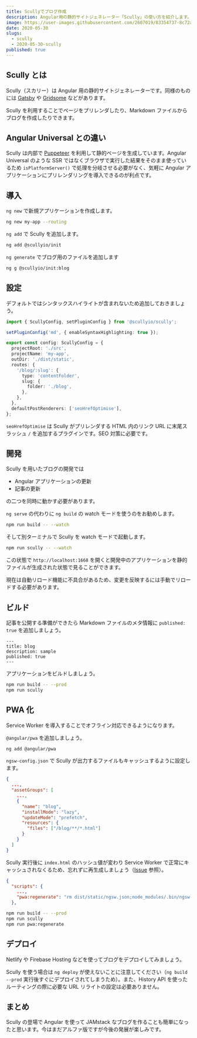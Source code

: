 ```yaml
---
title: Scullyでブログ作成
description: Angular用の静的サイトジェネレーター「Scully」の使い方を紹介します。Scully を利用することでページをプリレンダしたり、Markdownファイルからブログを作成したりできます。
image: https://user-images.githubusercontent.com/2607019/83354737-8c72a680-a395-11ea-9269-6ac310a7181e.png
date: 2020-05-30
slugs:
  - scully
  - 2020-05-30-scully
published: true
---
```


## Scully とは

Scully（スカリー）は Angular 用の静的サイトジェネレーターです。同様のものには [Gatsby](https://www.gatsbyjs.org/) や [Gridsome](https://gridsome.org/) などがあります。

Scully を利用することでページをプリレンダしたり、Markdown ファイルからブログを作成したりできます。

## Angular Universal との違い

Scully は内部で [Puppeteer](https://github.com/puppeteer/puppeteer) を利用して静的ページを生成しています。Angular Universal のような SSR ではなくブラウザで実行した結果をそのまま使っているため `isPlatformServer()` で処理を分岐させる必要がなく、気軽に Angular アプリケーションにプリレンダリングを導入できるのが利点です。

## 導入

`ng new` で新規アプリケーションを作成します。

```bash
ng new my-app --routing
```

`ng add` で Scully を追加します。

```bash
ng add @scullyio/init
```

`ng generate` でブログ用のファイルを追加します

```bash
ng g @scullyio/init:blog
```

## 設定

デフォルトではシンタックスハイライトが含まれないため追加しておきましょう。

```ts
import { ScullyConfig, setPluginConfig } from '@scullyio/scully';

setPluginConfig('md', { enableSyntaxHighlighting: true });

export const config: ScullyConfig = {
  projectRoot: './src',
  projectName: 'my-app',
  outDir: './dist/static',
  routes: {
    '/blog/:slug': {
      type: 'contentFolder',
      slug: {
        folder: './blog',
      },
    },
  },
  defaultPostRenderers: ['seoHrefOptimise'],
};
```

`seoHrefOptimise` は Scully がプリレンダする HTML 内のリンク URL に末尾スラッシュ `/` を追加するプラグインです。SEO 対策に必要です。

## 開発

Scully を用いたブログの開発では

- Angular アプリケーションの更新
- 記事の更新

の二つを同時に動かす必要があります。

`ng serve` の代わりに `ng build` の watch モードを使うのをお勧めします。

```bash
npm run build -- --watch
```

そして別ターミナルで Scully を watch モードで起動します。

```bash
npm run scully -- --watch
```

この状態で `http://localhost:1668` を開くと開発中のアプリケーションを静的ファイルが生成された状態で見ることができます。

現在は自動リロード機能に不具合があるため、変更を反映するには手動でリロードする必要があります。

## ビルド

記事を公開する準備ができたら Markdown ファイルのメタ情報に `published: true` を追加しましょう。

```
---
title: blog
description: sample
published: true
---
```

アプリケーションをビルドしましょう。

```bash
npm run build -- --prod
npm run scully
```

## PWA 化

Service Worker を導入することでオフライン対応できるようになります。

`@angular/pwa` を追加しましょう。

```bash
ng add @angular/pwa
```

`ngsw-config.json` で Scully が出力するファイルもキャッシュするように設定します。

```json
{
  ...,
  "assetGroups": [
    ...,
    {
      "name": "blog",
      "installMode": "lazy",
      "updateMode": "prefetch",
      "resources": {
        "files": ["/blog/**/*.html"]
      }
    }
  ]
}
```

Scully 実行後に `index.html` のハッシュ値が変わり Service Worker で正常にキャッシュされなくるため、忘れずに再生成しましょう（[Issue](https://github.com/scullyio/scully/issues/529) 参照）。

```json
{
  "scripts": {
    ...,
    "pwa:regenerate": "rm dist/static/ngsw.json;node_modules/.bin/ngsw-config dist/static ./ngsw-config.json"
  },
```

```bash
npm run build -- --prod
npm run scully
npm run pwa:regenerate
```

## デプロイ

Netlify や Firebase Hosting などを使ってブログをデプロイしてみましょう。

Scully を使う場合は `ng deploy` が使えないことに注意してください（`ng build --prod` 実行後すぐにデプロイされてしまうため）。また、History API を使ったルーティングの際に必要な URL リライトの設定は必要ありません。

## まとめ

Scully の登場で Angular を使って JAMstack なブログを作ることも簡単になったと思います。今はまだアルファ版ですが今後の発展が楽しみです。
